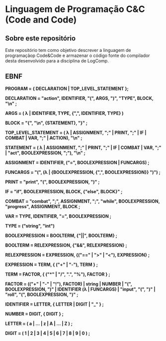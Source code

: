 # Linguagem de Programação C&C (Code and Code)

## Sobre este repositório

Este repositório tem como objetivo descrever a linguagem de programaçãop Code&Code e armazenar o código fonte do compilador desta desenvolvido para a disciplina de LogComp.

## EBNF

**PROGRAM = { DECLARATION | TOP_LEVEL_STATEMENT };**

**DECLARATION = "action", IDENTIFIER, "(", ARGS, ")", "TYPE", BLOCK, "\n" ;**

**ARGS = ( λ | IDENTIFIER, TYPE, {",", IDENTIFIER, TYPE} )**

**BLOCK = "{", "\n", {STATEMENT}, "}" ;**

**TOP_LEVEL_STATEMENT = ( λ | ASSIGNMENT, ";" | PRINT, ";" | IF | COMBAT | VAR, ";" | ACTION), "\n" ;**

**STATEMENT = ( λ | ASSIGNMENT, ";" | PRINT, ";" | IF | COMBAT | VAR, ";" | "act", BOOLEXPRESSION, ";"), "\n" ;**

**ASSIGNMENT = IDENTIFIER, ("=", BOOLEXPRESSION | FUNCARGS) ;**

**FUNCARGS = "(", (λ | {BOOLEXPRESSION, {",", BOOLEXPRESSION}} ")") ;**

**PRINT = "print", "(", BOOLEXPRESSION, ")" ;**

**IF = "if", BOOLEXPRESSION, BLOCK, {"else", BLOCK}" ;**

**COMBAT = "combat", ";", ASSIGNMENT, ";", "while", BOOLEXPRESSION, "progress", ASSIGNMENT, BLOCK ;**

**VAR = TYPE, IDENTIFIER, "=", BOOLEXPRESSION ;**

**TYPE = ("string", "int")**

**BOOLEXPRESSION = BOOLTERM, {"||", BOOLTERM} ;**

**BOOLTERM = RELEXPRESSION, {"&&", RELEXPRESSION} ;**

**RELEXPRESSION = EXPRESSION, {("==" | ">" | "<"), EXPRESSION} ;**

**EXPRESSION = TERM, { ("+" | "-"), TERM } ;**

**TERM = FACTOR, { ("*" | "/", ".", "%"), FACTOR } ;**

**FACTOR = (("+" | "-" | "!"), FACTOR) | string | NUMBER | "(", BOOLEXPRESSION, ")" | IDENTIFIER (λ | FUNCARGS) | "input", "(", ")" | "roll", "(", BOOLEXPRESSION, ")" ;**

**IDENTIFIER = LETTER, { LETTER | DIGIT | "_" } ;**

**NUMBER = DIGIT, { DIGIT } ;**

**LETTER = ( a | ... | z | A | ... | Z ) ;**

**DIGIT = ( 1 | 2 | 3 | 4 | 5 | 6 | 7 | 8 | 9 | 0 ) ;**